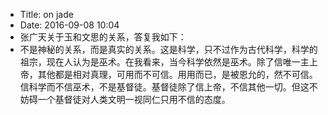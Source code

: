 - Title: on jade
- Date: 2016-09-08 10:04
- 张广天关于玉和文思的关系，答复我如下：
- 不是神秘的关系，而是真实的关系。这是科学，只不过作为古代科学，科学的祖宗，现在人认为是巫术。在我看来，当今科学依然是巫术。除了信唯一主上帝，其他都是相对真理，可用而不可信。用用而已，是被恩允的，然不可信。信科学而不信巫术，不是基督徒。基督徒除了信上帝，不信其他一切。但这不妨碍一个基督徒对人类文明一视同仁只用不信的态度。
